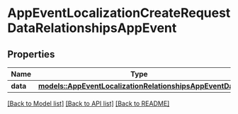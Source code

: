 # AppEventLocalizationCreateRequestDataRelationshipsAppEvent

## Properties

Name | Type | Description | Notes
------------ | ------------- | ------------- | -------------
**data** | [**models::AppEventLocalizationRelationshipsAppEventData**](AppEventLocalization_relationships_appEvent_data.md) |  | 

[[Back to Model list]](../README.md#documentation-for-models) [[Back to API list]](../README.md#documentation-for-api-endpoints) [[Back to README]](../README.md)


